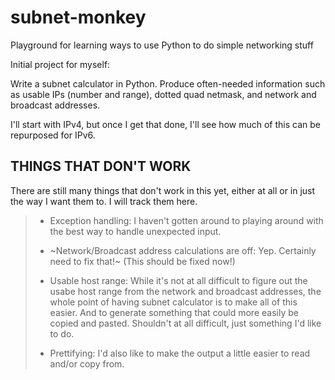 # subnet-monkey
Playground for learning ways to use Python to do simple networking stuff

Initial project for myself:

Write a subnet calculator in Python. Produce often-needed information such as usable IPs (number and range), dotted quad netmask, and network and broadcast addresses.

I'll start with IPv4, but once I get that done, I'll see how much of this can be repurposed for IPv6.

## THINGS THAT DON'T WORK

There are still many things that don't work in this yet, either at all
or in just the way I want them to. I will track them here.

> * Exception handling: I haven't gotten around to playing around with the best way to handle unexpected input.
>
> * ~Network/Broadcast address calculations are off: Yep. Certainly need to fix that!~ (This should be fixed now!)
>
> * Usable host range: While it's not at all difficult to figure out the usabe host range from the network and broadcast addresses, the whole point of having subnet calculator is to make all of this easier. And to generate something that could more easily be copied and pasted. Shouldn't at all difficult, just something I'd like to do.
>
> * Prettifying: I'd also like to make the output a little easier to read and/or copy from.
